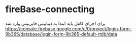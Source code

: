 # fireBase-connecting
برای اجرای کامل باید ابتدا به دیتابیس فایربیس وارد شد
https://console.firebase.google.com/u/0/project/login-form-9b365/database/login-form-9b365-default-rtdb/data
